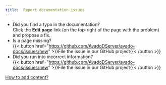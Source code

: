 ```yaml
---
title:  Report documentation issues
---
```


* Did you find a typo in the documentation?  
  Click the **Edit page** link (on the top-right of the page with the problem) and propose a fix.
* Is a page missing?  
  {{< button href="https://github.com/AvadoDServer/avado-docs/issues/new" >}}File the issue in our GitHub project{{< /button >}}
* Did you run into incorrect information?  
  {{< button href="https://github.com/AvadoDServer/avado-docs/issues/new" >}}File the issue in our GitHub project{{< /button >}}


[How to add content?](../authoring_content)